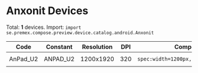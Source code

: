 # Anxonit Devices

Total: **1** devices. Import: `import se.premex.compose.preview.device.catalog.android.Anxonit`

| Code | Constant | Resolution | DPI | Compose Spec | Preview Usage |
|------|----------|------------|-----|-------------|---------------|
| AnPad_U2 | ANPAD_U2 | 1200x1920 | 320 | `spec:width=1200px,height=1920px,dpi=320` | `@Preview(device = Anxonit.ANPAD_U2)` |

<!-- Generated automatically. Do not edit manually. -->
